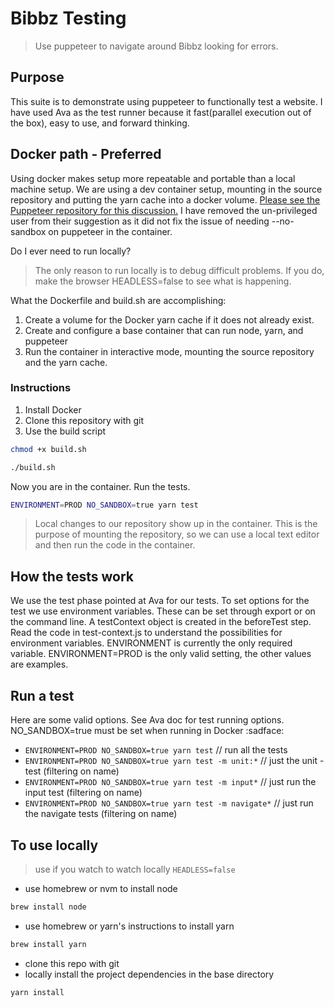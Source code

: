 # Bibbz Testing

> Use puppeteer to navigate around Bibbz looking for errors.

## Purpose

This suite is to demonstrate using puppeteer to functionally test a website.  I have used Ava as the test runner because it fast(parallel execution out of the box), easy to use, and forward thinking.

## Docker path - Preferred

Using docker makes setup more repeatable and portable than a local machine setup.  We are using a dev container setup, mounting in the source repository and putting the yarn cache into a docker volume.  [Please see the Puppeteer repository for this discussion.](https://github.com/GoogleChrome/puppeteer/blob/7075c4cd4f1dcc42d1c805e63311b2d8df7af2a6/docs/troubleshooting.md)
I have removed the un-privileged user from their suggestion as it did not fix the issue of needing --no-sandbox on puppeteer in the container.

Do I ever need to run locally?

> The only reason to run locally is to debug difficult problems. If you do, make the browser HEADLESS=false to see what is happening.

What the Dockerfile and build.sh are accomplishing:

1. Create a volume for the Docker yarn cache if it does not already exist.
1. Create and configure a base container that can run node, yarn, and puppeteer
1. Run the container in interactive mode, mounting the source repository and the yarn cache.

### Instructions

1. Install Docker
1. Clone this repository with git
1. Use the build script

  ```bash
  chmod +x build.sh
  ```

  ```bash
  ./build.sh
  ```

Now you are in the container. Run the tests.

```bash
ENVIRONMENT=PROD NO_SANDBOX=true yarn test
```

> Local changes to our repository show up in the container.  This is the purpose of mounting the repository, so we can use a local text editor and then run the code in the container.

## How the tests work

We use the test phase pointed at Ava for our tests.  To set options for the test we use environment variables.  These can be set through export or on the command line. A testContext object is created in the beforeTest step.  Read the code in test-context.js to understand the possibilities for environment variables. ENVIRONMENT is currently the only required variable.  ENVIRONMENT=PROD is the only valid setting, the other values are examples.

## Run a test

Here are some valid options.  See Ava doc for test running options. NO_SANDBOX=true must be set when running in Docker :sadface:

- `ENVIRONMENT=PROD NO_SANDBOX=true yarn test`  // run all the tests
- `ENVIRONMENT=PROD NO_SANDBOX=true yarn test -m unit:*` // just the unit - test (filtering on name)
- `ENVIRONMENT=PROD NO_SANDBOX=true yarn test -m input*` // just run the input test (filtering on name)
- `ENVIRONMENT=PROD NO_SANDBOX=true yarn test -m navigate*` // just run the navigate tests (filtering on name)

## To use locally

> use if you watch to watch locally `HEADLESS=false`

- use homebrew or nvm to install node 

```bash
brew install node
```

- use homebrew or yarn's instructions to install yarn 

```bash
brew install yarn
```

- clone this repo with git
- locally install the project dependencies in the base directory 

```bash
yarn install
```